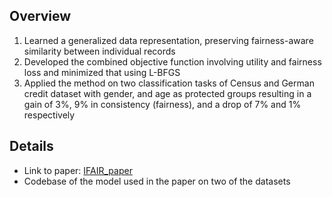 ## Overview
1. Learned a generalized data representation, preserving fairness-aware similarity between individual records
2. Developed the combined objective function involving utility and fairness loss and minimized that using L-BFGS 
3. Applied the method on two classification tasks of Census and German credit dataset with gender, and age as protected groups resulting in a gain of 3%, 9% in consistency (fairness), and a drop of 7% and 1% respectively

## Details
- Link to paper: [IFAIR_paper](IFAIR_paper)
- Codebase of the model used in the paper on two of the datasets
